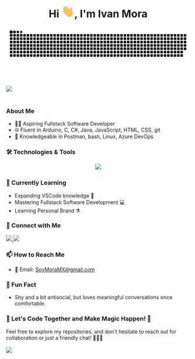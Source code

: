  <h1 align="center">Hi <img width="35" src="https://github.com/1999AZZAR/1999AZZAR/blob/main/resources/img/waving.gif">, I'm Ivan Mora</h1>
<div align="center">
    <img  src="https://github.com/1999AZZAR/1999AZZAR/blob/main/resources/img/grid-snake.svg" alt="snake" />
</div>

<br><br><img src="https://user-images.githubusercontent.com/73097560/115834477-dbab4500-a447-11eb-908a-139a6edaec5c.gif"><br><br>

### About Me

- 👨‍💻 Aspiring Fullstack Software Developer
- 🌐 Fluent in Arduino, C, C#, Java, JavaScript, HTML, CSS, git
- 🚀 Knowledgeable in Postman, bash, Linux, Azure DevOps

### 🛠️ Technologies & Tools
<p align="center">
  <a href="https://skillicons.dev">
    <img src="https://skillicons.dev/icons?i=arduino,atom,azure,bash,c,cs,css,discord,docker,dotnet,git,github,gmail,html,idea,java,js,linux,md,mysql,neovim,postman,sqlite,stackoverflow,vim,visualstudio,vscode&perline=14" />
  </a>
</p>

### 🌱 Currently Learning

- Expanding VSCode knowledge 🔷
- Mastering Fullstack Software Development 💻
- Learning Personal Brand ⚗️

### 🤝 Connect with Me
  <a href="https://www.linkedin.com/in/ricardo-ivan-mora-salazar-7746162a9/">
    <img src="https://skillicons.dev/icons?i=linkedin&perline=14" />
  </a>
    <a href="https://twitter.com/SoyMoraMX">
    <img src="https://skillicons.dev/icons?i=twitter&perline=14" />
  </a>


### 📫 How to Reach Me
- 📧 Email: SoyMoraMX@gmail.com

### 💬 Fun Fact
- Shy and a bit antisocial, but loves meaningful conversations once comfortable.

### 🚀 Let's Code Together and Make Magic Happen! 🌟

Feel free to explore my repositories, and don't hesitate to reach out for collaboration or just a friendly chat! 👨‍💻✨
<br><br><img src="https://user-images.githubusercontent.com/73097560/115834477-dbab4500-a447-11eb-908a-139a6edaec5c.gif"><br><br>
